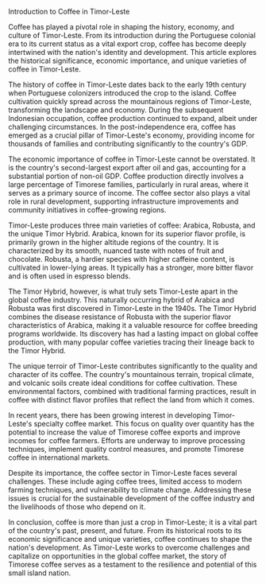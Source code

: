 Introduction to Coffee in Timor-Leste

Coffee has played a pivotal role in shaping the history, economy, and culture of Timor-Leste. From its introduction during the Portuguese colonial era to its current status as a vital export crop, coffee has become deeply intertwined with the nation's identity and development. This article explores the historical significance, economic importance, and unique varieties of coffee in Timor-Leste.

The history of coffee in Timor-Leste dates back to the early 19th century when Portuguese colonizers introduced the crop to the island. Coffee cultivation quickly spread across the mountainous regions of Timor-Leste, transforming the landscape and economy. During the subsequent Indonesian occupation, coffee production continued to expand, albeit under challenging circumstances. In the post-independence era, coffee has emerged as a crucial pillar of Timor-Leste's economy, providing income for thousands of families and contributing significantly to the country's GDP.

The economic importance of coffee in Timor-Leste cannot be overstated. It is the country's second-largest export after oil and gas, accounting for a substantial portion of non-oil GDP. Coffee production directly involves a large percentage of Timorese families, particularly in rural areas, where it serves as a primary source of income. The coffee sector also plays a vital role in rural development, supporting infrastructure improvements and community initiatives in coffee-growing regions.

Timor-Leste produces three main varieties of coffee: Arabica, Robusta, and the unique Timor Hybrid. Arabica, known for its superior flavor profile, is primarily grown in the higher altitude regions of the country. It is characterized by its smooth, nuanced taste with notes of fruit and chocolate. Robusta, a hardier species with higher caffeine content, is cultivated in lower-lying areas. It typically has a stronger, more bitter flavor and is often used in espresso blends.

The Timor Hybrid, however, is what truly sets Timor-Leste apart in the global coffee industry. This naturally occurring hybrid of Arabica and Robusta was first discovered in Timor-Leste in the 1940s. The Timor Hybrid combines the disease resistance of Robusta with the superior flavor characteristics of Arabica, making it a valuable resource for coffee breeding programs worldwide. Its discovery has had a lasting impact on global coffee production, with many popular coffee varieties tracing their lineage back to the Timor Hybrid.

The unique terroir of Timor-Leste contributes significantly to the quality and character of its coffee. The country's mountainous terrain, tropical climate, and volcanic soils create ideal conditions for coffee cultivation. These environmental factors, combined with traditional farming practices, result in coffee with distinct flavor profiles that reflect the land from which it comes.

In recent years, there has been growing interest in developing Timor-Leste's specialty coffee market. This focus on quality over quantity has the potential to increase the value of Timorese coffee exports and improve incomes for coffee farmers. Efforts are underway to improve processing techniques, implement quality control measures, and promote Timorese coffee in international markets.

Despite its importance, the coffee sector in Timor-Leste faces several challenges. These include aging coffee trees, limited access to modern farming techniques, and vulnerability to climate change. Addressing these issues is crucial for the sustainable development of the coffee industry and the livelihoods of those who depend on it.

In conclusion, coffee is more than just a crop in Timor-Leste; it is a vital part of the country's past, present, and future. From its historical roots to its economic significance and unique varieties, coffee continues to shape the nation's development. As Timor-Leste works to overcome challenges and capitalize on opportunities in the global coffee market, the story of Timorese coffee serves as a testament to the resilience and potential of this small island nation.
